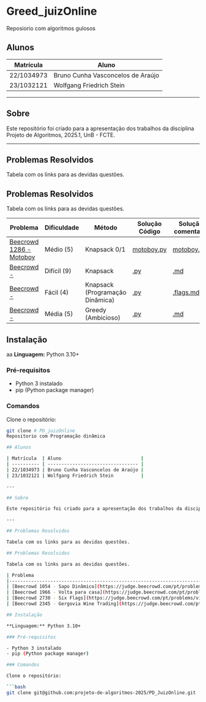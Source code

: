 # Greed_juizOnline
Reposiorio com algoritmos gulosos

## Alunos

| Matrícula  | Aluno                             |
| ---------- | --------------------------------- |
| 22/1034973 | Bruno Cunha Vasconcelos de Araújo |
| 23/1032121 | Wolfgang Friedrich Stein          |

---

## Sobre

Este repositório foi criado para a apresentação dos trabalhos da disciplina Projeto de Algoritmos, 2025.1, UnB - FCTE.

---

## Problemas Resolvidos

Tabela com os links para as devidas questões.

## Problemas Resolvidos

Tabela com os links para as devidas questões.

| Problema                                                                                 | Dificuldade       | Método                          | Solução Código                                                                                  | Solução comentada                                                                                   |
|------------------------------------------------------------------------------------------|-------------------|----------------------------------|--------------------------------------------------------------------------------------------------|------------------------------------------------------------------------------------------------------|
| [Beecrowd 1286 - Motoboy ](https://judge.beecrowd.com/pt/problems/view/1286)        | Médio (5)       | Knapsack 0/1                     | [motoboy.py](PD/beecrowd-1286-motoboy/1286_motoboy.py)                    | [motoboy.md](PD/beecrowd-1286-motoboy/1286_motoboy.md)                             |
| [Beecrowd  - ](https://judge.beecrowd.com/pt/problems/view/1806)      | Difícil (9) | Knapsack                        | [.py](Greed/beecrowd-1966-volta-para-casa/1966_volta_para_casa.py)              | [.md](Greed/beecrowd-1966-volta-para-casa/volta_para_casa.md)                       |
| [Beecrowd  - ](https://judge.beecrowd.com/pt/problems/view/2730)           | Fácil (4)       | Knapsack (Programação Dinâmica) | [.py](Greed/beecrowd-six_flags/six_flags.py)                           | [.flags.md](Greed/beecrowd-six_flags/six.flags.md)                             |
| [Beecrowd  - ](https://judge.beecrowd.com/pt/problems/view/1106) | Média (5)         | Greedy (Ambicioso)            | [.py](Greed/beecrowd-2345-gergovia/gergovia.py)                         | [.md](Greed/beecrowd-2345-gergovia/gergovia.md)                         |

## Instalação
aa
**Linguagem:** Python 3.10+

### Pré-requisitos

- Python 3 instalado
- pip (Python package manager)

### Comandos

Clone o repositório:

```bash
git clone # PD_juizOnline
Repositorio com Programação dinâmica

## Alunos

| Matrícula  | Aluno                             |
| ---------- | --------------------------------- |
| 22/1034973 | Bruno Cunha Vasconcelos de Araújo |
| 23/1032121 | Wolfgang Friedrich Stein          |

---

## Sobre

Este repositório foi criado para a apresentação dos trabalhos da disciplina Projeto de Algoritmos, 2025.1, UnB - FCTE.

---

## Problemas Resolvidos

Tabela com os links para as devidas questões.

## Problemas Resolvidos

Tabela com os links para as devidas questões.

| Problema                                                                                 | Dificuldade       | Método                          | Solução Código                                                                                  | Solução comentada                                                                                   |
|------------------------------------------------------------------------------------------|-------------------|----------------------------------|--------------------------------------------------------------------------------------------------|------------------------------------------------------------------------------------------------------|
| [Beecrowd 1054 - Sapo Dinâmico](https://judge.beecrowd.com/pt/problems/view/1123)        | Difícil (7)       | Breakpoints                     | [sapo_dinamico.py](Greed/beecrowd-1054-sapo_dinamico/1054_sapo_dinamico.py)                    | [sapo_dinamico.md](Greed/beecrowd-1054-sapo_dinamico/sapo_dinamico.md)                             |
| [Beecrowd 1966 - Volta para casa](https://judge.beecrowd.com/pt/problems/view/1806)      | Difícil (9) | Knapsack                        | [volta_para_casa.py](Greed/beecrowd-1966-volta-para-casa/1966_volta_para_casa.py)              | [volta_para_casa.md](Greed/beecrowd-1966-volta-para-casa/volta_para_casa.md)                       |
| [Beecrowd 2730 - Six Flags](https://judge.beecrowd.com/pt/problems/view/2730)           | Fácil (4)       | Knapsack (Programação Dinâmica) | [six_flags.py](Greed/beecrowd-six_flags/six_flags.py)                           | [six.flags.md](Greed/beecrowd-six_flags/six.flags.md)                             |
| [Beecrowd 2345 - Gergovia Wine Trading](https://judge.beecrowd.com/pt/problems/view/1106) | Média (5)         | Greedy (Ambicioso)            | [gergovia.py](Greed/beecrowd-2345-gergovia/gergovia.py)                         | [gergovia.md](Greed/beecrowd-2345-gergovia/gergovia.md)                         |

## Instalação

**Linguagem:** Python 3.10+

### Pré-requisitos

- Python 3 instalado
- pip (Python package manager)

### Comandos

Clone o repositório:

```bash
git clone git@github.com:projeto-de-algoritmos-2025/PD_JuizOnline.git

```


```
